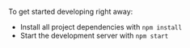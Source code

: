 To get started developing right away:
 
* Install all project dependencies with `npm install` <br/>
* Start the development server with `npm start`
